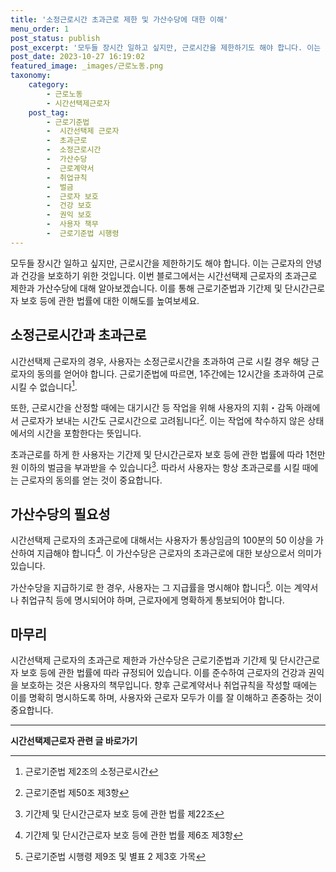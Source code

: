 ```yaml
---
title: '소정근로시간 초과근로 제한 및 가산수당에 대한 이해'
menu_order: 1
post_status: publish
post_excerpt: '모두들 장시간 일하고 싶지만, 근로시간을 제한하기도 해야 합니다. 이는 근로자의 안녕과 건강을 보호하기 위한 것입니다. 이번 블로그에서는 시간선택제 근로자의 초과근로 제한과 가산수당에 대해 알아보겠습니다. 이를 통해 근로기준법과 기간제 및 단시간근로자 보호 등에 관한 법률에 대한 이해도를 높여보세요.'
post_date: 2023-10-27 16:19:02
featured_image: _images/근로노동.png
taxonomy:
    category:
        - 근로노동
        - 시간선택제근로자
    post_tag:
        - 근로기준법
        -  시간선택제 근로자
        -  초과근로
        -  소정근로시간
        -  가산수당
        -  근로계약서
        -  취업규칙
        -  벌금
        -  근로자 보호
        -  건강 보호
        -  권익 보호
        -  사용자 책무
        -  근로기준법 시행령
---
```



모두들 장시간 일하고 싶지만, 근로시간을 제한하기도 해야 합니다. 이는 근로자의 안녕과 건강을 보호하기 위한 것입니다. 이번 블로그에서는 시간선택제 근로자의 초과근로 제한과 가산수당에 대해 알아보겠습니다. 이를 통해 근로기준법과 기간제 및 단시간근로자 보호 등에 관한 법률에 대한 이해도를 높여보세요.

## 소정근로시간과 초과근로

시간선택제 근로자의 경우, 사용자는 소정근로시간을 초과하여 근로 시킬 경우 해당 근로자의 동의를 얻어야 합니다. 근로기준법에 따르면, 1주간에는 12시간을 초과하여 근로시킬 수 없습니다[^1].

또한, 근로시간을 산정할 때에는 대기시간 등 작업을 위해 사용자의 지휘・감독 아래에서 근로자가 보내는 시간도 근로시간으로 고려됩니다[^2]. 이는 작업에 착수하지 않은 상태에서의 시간을 포함한다는 뜻입니다.

초과근로를 하게 한 사용자는 기간제 및 단시간근로자 보호 등에 관한 법률에 따라 1천만원 이하의 벌금을 부과받을 수 있습니다[^3]. 따라서 사용자는 항상 초과근로를 시킬 때에는 근로자의 동의를 얻는 것이 중요합니다.

## 가산수당의 필요성

시간선택제 근로자의 초과근로에 대해서는 사용자가 통상임금의 100분의 50 이상을 가산하여 지급해야 합니다[^4]. 이 가산수당은 근로자의 초과근로에 대한 보상으로서 의미가 있습니다.

가산수당을 지급하기로 한 경우, 사용자는 그 지급률을 명시해야 합니다[^5]. 이는 계약서나 취업규칙 등에 명시되어야 하며, 근로자에게 명확하게 통보되어야 합니다.

## 마무리

시간선택제 근로자의 초과근로 제한과 가산수당은 근로기준법과 기간제 및 단시간근로자 보호 등에 관한 법률에 따라 규정되어 있습니다. 이를 준수하여 근로자의 건강과 권익을 보호하는 것은 사용자의 책무입니다. 향후 근로계약서나 취업규칙을 작성할 때에는 이를 명확히 명시하도록 하며, 사용자와 근로자 모두가 이를 잘 이해하고 존중하는 것이 중요합니다.

[^1]: 근로기준법 제2조의 소정근로시간
[^2]: 근로기준법 제50조 제3항
[^3]: 기간제 및 단시간근로자 보호 등에 관한 법률 제22조
[^4]: 기간제 및 단시간근로자 보호 등에 관한 법률 제6조 제3항
[^5]: 근로기준법 시행령 제9조 및 별표 2 제3호 가목
<!-- wp:separator -->
<hr class="wp-block-separator has-alpha-channel-opacity"/>
<!-- /wp:separator -->

<!-- wp:group {"backgroundColor":"base","layout":{"type":"constrained"}} -->
<div class="wp-block-group has-base-background-color has-background"><!-- wp:paragraph {"align":"center","fontSize":"medium"} -->
<p class="has-text-align-center has-large-font-size"><strong>시간선택제근로자 관련 글 바로가기</strong></p>
<!-- /wp:paragraph -->


<!-- wp:latest-posts {"categories":[{"id":10911,"count":19,"description":"","link":"https://uknowlaw.com/category/%ec%8b%9c%ea%b0%84%ec%84%a0%ed%83%9d%ec%a0%9c%ea%b7%bc%eb%a1%9c%ec%9e%90/","name":"시간선택제근로자","slug":"시간선택제근로자","taxonomy":"category","parent":0,"meta":[],"_links":{"self":[{"href":"https://uknowlaw.com/wp-json/wp/v2/categories/10911"}],"collection":[{"href":"https://uknowlaw.com/wp-json/wp/v2/categories"}],"about":[{"href":"https://uknowlaw.com/wp-json/wp/v2/taxonomies/category"}],"wp:post_type":[{"href":"https://uknowlaw.com/wp-json/wp/v2/posts?categories=10911"}],"curies":[{"name":"wp","href":"https://api.w.org/{rel}","templated":true}]}}],"postsToShow":100,"excerptLength":28,"postLayout":"grid","columns":2,"featuredImageAlign":"left","featuredImageSizeSlug":"large","fontSize":18px} /--></div>
<!-- /wp:group -->